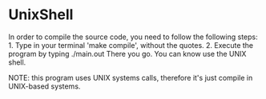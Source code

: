 # UnixShell

In order to compile the source code, you need to follow the following steps:
    1. Type in your terminal 'make compile', without the quotes.
    2. Execute the program by typing ./main.out
There you go. You can know use the UNIX shell.

NOTE: this program uses UNIX systems calls, therefore it's just compile in UNIX-based systems.